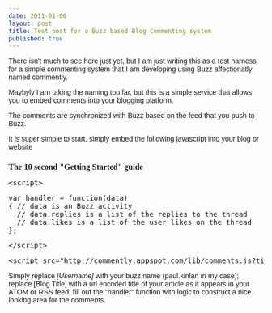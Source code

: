 ```yaml
---
date: 2011-01-06
layout: post
title: Test post for a Buzz based Blog Commenting system
published: true
---
```

<p><span style="font-family: arial, helvetica, sans-serif;">There isn't much to see here just yet, but I am just writing this as a test harness for a simple commenting system that I am developing using Buzz affectionatly named commently.</span></p>
<p />
<div><span style="font-family: arial, helvetica, sans-serif;">Maybyly I am taking the naming too far, but this is a simple service that allows you to embed comments into your blogging platform.</span></div>
<div>
<p><span style="font-family: arial, helvetica, sans-serif;">The comments are synchronized with Buzz based on the feed that you push to Buzz.</span></p>
<p><span style="font-family: arial, helvetica, sans-serif;">It is super simple to start, simply embed the following javascript into your blog or website</span></p>
<h2 style="font-family: Times; font-size: medium;">The 10 second "Getting Started" guide</h2>
<span style="font-family: Times; font-size: medium;">
</span><div class="CodeRay">
  <div class="code"><pre>&lt;script&gt; </pre></div>
</div>

<div class="CodeRay">
  <div class="code"><pre>var handler = function(data) 
{ // data is an Buzz activity 
  // data.replies is a list of the replies to the thread 
  // data.likes is a list of the user likes on the thread 
}; </pre></div>
</div>

<div class="CodeRay">
  <div class="code"><pre>&lt;/script&gt;</pre></div>
</div>

<div class="CodeRay">
  <div class="code"><pre>&lt;script src=&quot;http://commently.appspot.com/lib/comments.js?title=[Blog Title]&amp;username=[Username]&amp;callback=handler&quot;&gt;&lt;/script&gt;</pre></div>
</div>


<p><span style="font-family: arial, helvetica, sans-serif;">Simply replace&nbsp;<em>[Username]</em>&nbsp;with your buzz name (paul.kinlan in my case); replace [Blog Title] with a url encoded title of your article as it appears in your ATOM or RSS feed; fill out the "handler" function with logic to construct a nice looking area for the comments.</span></p>
</div>

